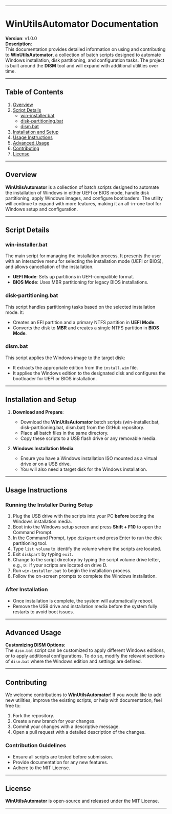 
---

# WinUtilsAutomator Documentation

**Version**: v1.0.0  
**Description**:  
This documentation provides detailed information on using and contributing to **WinUtilsAutomator**, a collection of batch scripts designed to automate Windows installation, disk partitioning, and configuration tasks. The project is built around the **DISM** tool and will expand with additional utilities over time.

---

## Table of Contents

1. [Overview](#overview)
2. [Script Details](#script-details)
   - [win-installer.bat](#win-installerbat)
   - [disk-partitioning.bat](#disk-partitioningbat)
   - [dism.bat](#dismbat)
3. [Installation and Setup](#installation-and-setup)
4. [Usage Instructions](#usage-instructions)
5. [Advanced Usage](#advanced-usage)
6. [Contributing](#contributing)
7. [License](#license)

---

## Overview

**WinUtilsAutomator** is a collection of batch scripts designed to automate the installation of Windows in either UEFI or BIOS mode, handle disk partitioning, apply Windows images, and configure bootloaders. The utility will continue to expand with more features, making it an all-in-one tool for Windows setup and configuration.

---

## Script Details

### win-installer.bat
The main script for managing the installation process. It presents the user with an interactive menu for selecting the installation mode (UEFI or BIOS), and allows cancellation of the installation.

- **UEFI Mode**: Sets up partitions in UEFI-compatible format.
- **BIOS Mode**: Uses MBR partitioning for legacy BIOS installations.

### disk-partitioning.bat
This script handles partitioning tasks based on the selected installation mode. It:

- Creates an EFI partition and a primary NTFS partition in **UEFI Mode**.
- Converts the disk to **MBR** and creates a single NTFS partition in **BIOS Mode**.

### dism.bat
This script applies the Windows image to the target disk:
- It extracts the appropriate edition from the `install.wim` file.
- It applies the Windows edition to the designated disk and configures the bootloader for UEFI or BIOS installation.

---

## Installation and Setup

1. **Download and Prepare**:  
   - Download the **WinUtilsAutomator** batch scripts (win-installer.bat, disk-partitioning.bat, dism.bat) from the GitHub repository.
   - Place all batch files in the same directory.
   - Copy these scripts to a USB flash drive or any removable media.

2. **Windows Installation Media**:  
   - Ensure you have a Windows installation ISO mounted as a virtual drive or on a USB drive.
   - You will also need a target disk for the Windows installation.

---

## Usage Instructions

### Running the Installer During Setup

1. Plug the USB drive with the scripts into your PC **before** booting the Windows installation media.
2. Boot into the Windows setup screen and press **Shift + F10** to open the Command Prompt.
3. In the Command Prompt, type `diskpart` and press Enter to run the disk partitioning tool.
4. Type `list volume` to identify the volume where the scripts are located.
5. Exit `diskpart` by typing `exit`.
6. Change to the script directory by typing the script volume drive letter, e.g., `D:` if your scripts are located on drive D.
7. Run `win-installer.bat` to begin the installation process.
8. Follow the on-screen prompts to complete the Windows installation.

### After Installation
- Once installation is complete, the system will automatically reboot.
- Remove the USB drive and installation media before the system fully restarts to avoid boot issues.

---

## Advanced Usage

**Customizing DISM Options**:  
The `dism.bat` script can be customized to apply different Windows editions, or to apply additional configurations. To do so, modify the relevant sections of `dism.bat` where the Windows edition and settings are defined.

---

## Contributing

We welcome contributions to **WinUtilsAutomator**! If you would like to add new utilities, improve the existing scripts, or help with documentation, feel free to:

1. Fork the repository.
2. Create a new branch for your changes.
3. Commit your changes with a descriptive message.
4. Open a pull request with a detailed description of the changes.

### Contribution Guidelines

- Ensure all scripts are tested before submission.
- Provide documentation for any new features.
- Adhere to the MIT License.

---

## License

**WinUtilsAutomator** is open-source and released under the MIT License.

---

